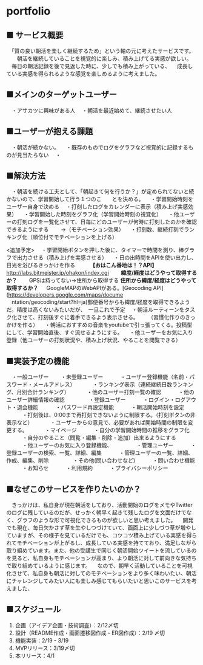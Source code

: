 # portfolio
## ■ サービス概要
　「質の良い朝活を楽しく継続するため」という軸の元に考えたサービスです。
　　朝活を継続していることを視覚的に楽しみ、積み上げてる実感が欲しい。
 　毎日の朝活記録を後で見返した時に、少しでも積み上がっている、
 　成長している実感を得られるような感覚を楽しめるように考えました。

## ■メインのターゲットユーザー
　・アサカツに興味がある人
　・朝活を最近始めて、継続させたい人

## ■ユーザーが抱える課題
　・朝活が続かない。
　・既存のものでログをグラフなど視覚的に記録するものが見当たらない
　・
## ■解決方法
　・朝活を続ける工夫として、「朝起きて何を行うか？」が定められてないと続かないので、学習開始して行う１つのこ　　とを決める。
　・学習開始時刻をユーザー自身で決める
　・打刻したログをカレンダーに表示（積み上げ実感効果）
　・学習開始した時刻をグラフ化（学習開始時刻の視覚化）
　・他ユーザーの打刻ログを一覧化させて、日毎にどのユーザーが何時に打刻したのかを確認できるようにする
　　→（モチベーション効果）
　・打刻数、継続打刻でランキング化（順位付でモチベーションを上げる）

<追加予定>
　・学習開始ボタンを押した後に、タイマーで時間を測り、棒グラフで出力させる（積み上げを実感させる）
　・日の出時間をAPIを使い出力し、日光を浴びるきっかけを作る
　　　**【おはこん番地は！？API】**
　　　http://labs.bitmeister.jp/ohakon/index.cgi
　　**緯度/経度はどうやって取得するか？**
　　GPSは持ってない→住所から取得する
   **住所から緯度/経度はどうやって取得するか？**
 　 GoogleMAPのWebAPIがある。[Geocoding API](https://developers.google.com/maps/docume  
 　ntation/geocoding/start?hl=ja)郵便番号からも緯度/経度を取得できるようだ。精度は高くないみたいだが、　一旦これで予定
　・朝活ルーティーンをタスク化させて、打刻後すぐに着手できるよう表示させる。
　　（習慣化作りのきっかけを作る）
　・朝活におすすめの音楽をyoutubeで引っ張ってくる。投稿型にして、学習開始直後、すぐ流せるようにする。
　・他ユーザーをお気に入り登録（他ユーザーの打刻状況や、積み上げ状況、やることを閲覧できる）

## ■実装予定の機能
　・一般ユーザー
　　・未登録ユーザー
　　　・ユーザー登録機能（名前・パスワード・メールアドレス）
　　　・ランキング表示（連続継続日数ランキング、月別合計ランキング）
　　　・他のユーザー打刻一覧の確認
　　　・他のユーザー詳細情報の確認
　　
　　・登録ユーザー
　　　・ログイン・ログアウト・退会機能
　　　・パスワード再設定機能
　　　・朝活開始時刻を設定
　　　・打刻後は、0:00まで再打刻できないように制限する。（打刻ボタンの非表示など）
　　　・ユーザーからの意見で、必要があれば開始時間の制限を変更する。
　　　・マイページ
　　　・自分の学習開始時間の推移をグラフ化
　　　・自分のやること（閲覧・編集・削除・追加）出来るようにする
　　　・他ユーザーのお気に入り登録機能、
　　
　　・管理ユーザー
　　　・登録ユーザーの検索、一覧、詳細、編集
　　　・管理ユーザーの一覧、詳細、作成、編集、削除
　　
　　・その他(問い合わせなど)
　　　・問い合わせ機能
　　　・お知らせ
　　　・利用規約
　　　・プライバシーポリシー

## ■なぜこのサービスを作りたいのか？
　きっかけは、私自身が現在朝活をしており、活動開始のログをメモやTwitterのログに残しているのだが、せっかく朝早く起きて残したログを文面だけでなく、グラフのような形で可視化できるものが欲しいと思い考えました。
　開発でも現在、毎日欠かさず草を生やしつづけていて、画面上に少しづつ草が増やしていますが、その様子を見ているだけでも、コツコツ積み上げている実感を得られてモチベーションが上がるし、成長している実感を持てており、満足しながら取り組めています。また、他の受講生で同じく朝活開始ツイートを流しているのを見ると、私自身もモチベーションが高まり、より朝活に対して前向きな気持ちで取り組めているように感じます。
　なので、朝早く活動していることを可視化させて、私自身も朝活に対してのモチベーションをより多く味わいたい、朝活にチャレンジしてみたい人にも楽しみ感じてもらいたいと思いこのサービスを考えました、


## ■スケジュール
  1. 企画（アイデア企画・技術調査）：2/12〆切
  2. 設計（README作成・画面遷移図作成・ER図作成）：2/19 〆切
  3. 機能実装：2/19 - 3/19
  4. MVPリリース：3/19〆切
  5. 本リリース：4/1

